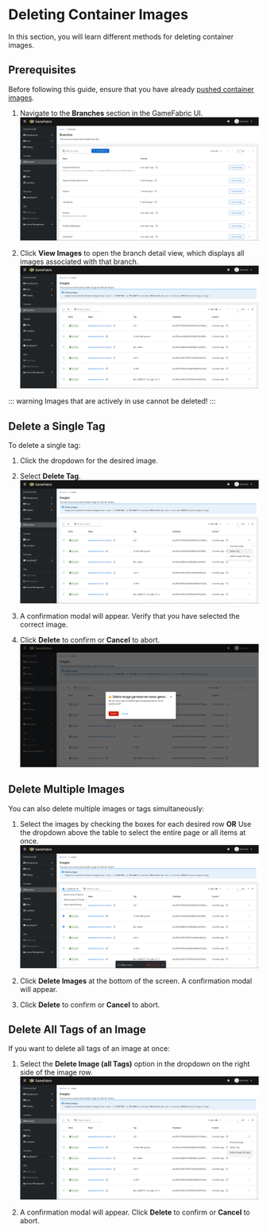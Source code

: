 # Deleting Container Images

In this section, you will learn different methods for deleting container images.

## Prerequisites

Before following this guide, ensure that you have already [pushed container images](pushing-container-images.md).

1. Navigate to the **Branches** section in the GameFabric UI. 
![GUI_branches_overview.png](images/branches/GUI_branches_overview.png)

2. Click **View Images** to open the branch detail view, which displays all images associated with that branch.
![GUI_images_view.png](images/branches/GUI_images_view.png)

::: warning
Images that are actively in use cannot be deleted!
:::

## Delete a Single Tag
To delete a single tag:
1. Click the dropdown for the desired image.
2. Select **Delete Tag**.
![GUI_delete_tag_dropdown.png](images/branches/GUI_delete_tag_dropdown.png)

3. A confirmation modal will appear. Verify that you have selected the correct image.
4. Click **Delete** to confirm or **Cancel** to abort.
![GUI_delete_tag_modal.png](images/branches/GUI_delete_tag_modal.png)

## Delete Multiple Images
You can also delete multiple images or tags simultaneously:
1. Select the images by checking the boxes for each desired row **OR** Use the dropdown above the table to select the entire page or all items at once.
![GUI_delete_multiple_selection.png](images/branches/GUI_delete_multiple_selection.png)

2. Click **Delete Images** at the bottom of the screen. A confirmation modal will appear.
3. Click **Delete** to confirm or **Cancel** to abort.

## Delete All Tags of an Image
If you want to delete all tags of an image at once:
1. Select the **Delete Image (all Tags)** option in the dropdown on the right side of the image row.
![GUI_delete_all_tags.png](images/branches/GUI_delete_all_tags.png)

2. A confirmation modal will appear. Click **Delete** to confirm or **Cancel** to abort.

